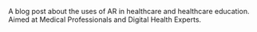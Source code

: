 A blog post about the uses of AR in healthcare and healthcare education.
Aimed at Medical Professionals and Digital Health Experts.

